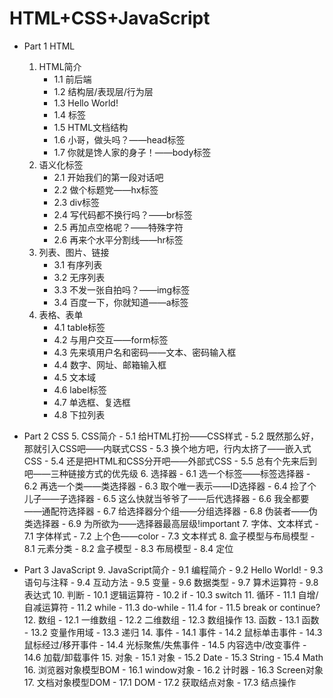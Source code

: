 # HTML+CSS+JavaScript

- Part 1 HTML
    1. HTML简介
        - 1.1 前后端
        - 1.2 结构层/表现层/行为层
        - 1.3 Hello World!
        - 1.4 标签
        - 1.5 HTML文档结构
        - 1.6 小哥，做头吗？——head标签
        - 1.7 你就是馋人家的身子！——body标签
	2. 语义化标签
        - 2.1 开始我们的第一段对话吧
        - 2.2 做个标题党——hx标签
        - 2.3 div标签
        - 2.4 写代码都不换行吗？——br标签
        - 2.5 再加点空格呢？——特殊字符
        - 2.6 再来个水平分割线——hr标签
	3. 列表、图片、链接
        - 3.1 有序列表
        - 3.2 无序列表
        - 3.3 不发一张自拍吗？——img标签
        - 3.4 百度一下，你就知道——a标签
	4. 表格、表单
        - 4.1 table标签
        - 4.2 与用户交互——form标签
        - 4.3 先来填用户名和密码——文本、密码输入框
        - 4.4 数字、网址、邮箱输入框
        - 4.5 文本域
        - 4.6 label标签
        - 4.7 单选框、复选框
        - 4.8 下拉列表 

- Part 2 CSS
    5. CSS简介
        - 5.1 给HTML打扮——CSS样式
        - 5.2 既然那么好，那就引入CSS吧——内联式CSS
        - 5.3 换个地方吧，行内太挤了——嵌入式CSS
        - 5.4 还是把HTML和CSS分开吧——外部式CSS
        - 5.5 总有个先来后到吧——三种链接方式的优先级
	6. 选择器
        - 6.1 选一个标签——标签选择器
        - 6.2 再选一个类——类选择器
        - 6.3 取个唯一表示——ID选择器
        - 6.4 捡了个儿子——子选择器 
        - 6.5 这么快就当爷爷了——后代选择器
        - 6.6 我全都要——通配符选择器
        - 6.7 给选择器分个组——分组选择器
        - 6.8 伪装者——伪类选择器
        - 6.9 为所欲为——选择器最高层级!important
	7. 字体、文本样式
        - 7.1 字体样式
        - 7.2 上个色——color
        - 7.3 文本样式
	8. 盒子模型与布局模型
        - 8.1 元素分类
        - 8.2 盒子模型
        - 8.3 布局模型
        - 8.4 定位

- Part 3 JavaScript
    9. JavaScript简介
        - 9.1 编程简介
        - 9.2 Hello World!
        - 9.3 语句与注释
        - 9.4 互动方法
        - 9.5 变量
        - 9.6 数据类型
        - 9.7 算术运算符
        - 9.8 表达式
	10. 判断
        - 10.1 逻辑运算符
        - 10.2 if
        - 10.3 switch
	11. 循环
        - 11.1 自增/自减运算符
        - 11.2 while
        - 11.3 do-while
        - 11.4 for 
        - 11.5 break or continue?
	12. 数组
        - 12.1 一维数组
        - 12.2 二维数组
        - 12.3 数组操作
	13. 函数
        - 13.1 函数
        - 13.2 变量作用域
        - 13.3 递归
	14. 事件
        - 14.1 事件
        - 14.2 鼠标单击事件
        - 14.3 鼠标经过/移开事件
        - 14.4 光标聚焦/失焦事件
        - 14.5 内容选中/改变事件
        - 14.6 加载/卸载事件
	15. 对象
        - 15.1 对象
        - 15.2 Date
        - 15.3 String
        - 15.4 Math
	16. 浏览器对象模型BOM
        - 16.1 window对象
        - 16.2 计时器
        - 16.3 Screen对象
	17. 文档对象模型DOM
        - 17.1 DOM
        - 17.2 获取结点对象
        - 17.3 结点操作